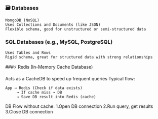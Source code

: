 ### 🗃️ Databases
```
MongoDB (NoSQL)
Uses Collections and Documents (like JSON)
Flexible schema, good for unstructured or semi-structured data
```

### SQL Databases (e.g., MySQL, PostgreSQL)
```
Uses Tables and Rows
Rigid schema, great for structured data with strong relationships
```

###⚡ Redis (In-Memory Cache Database)

Acts as a CacheDB to speed up frequent queries
Typical flow:
```
App → Redis (Check if data exists)
     → If cache miss → DB
     → Save DB result into Redis (cache)
```
DB Flow without cache:
1.Open DB connection
2.Run query, get results
3.Close DB connection

